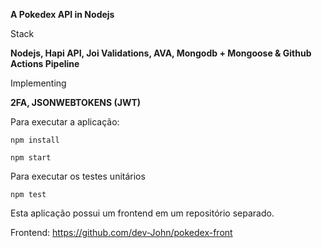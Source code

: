 **A Pokedex API in Nodejs**

Stack

**Nodejs, Hapi API, Joi Validations, AVA, Mongodb + Mongoose & Github Actions Pipeline**

Implementing

**2FA, JSONWEBTOKENS (JWT)**

Para executar a aplicação:

    npm install

    npm start

Para executar os testes unitários

    npm test

Esta aplicação possui um frontend em um repositório separado.

Frontend: https://github.com/dev-John/pokedex-front
